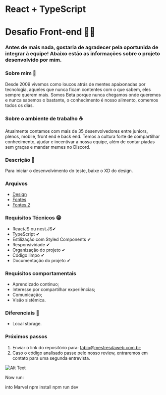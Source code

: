 # React + TypeScript

# Desafio Front-end 👩‍💻

### Antes de mais nada, gostaria de agradecer pela oportunida de integrar à equipe! Abaixo estão as informações sobre o projeto desenvolvido por mim.

### Sobre mim 🚀
Desde 2009 vivemos como loucos atrás de mentes apaixonadas por tecnologia, aqueles que nunca ficam contentes com o que sabem, eles sempre querem mais. Somos Beta porque nunca chegamos onde queremos e nunca sabemos o bastante, o conhecimento é nosso alimento, comemos todos os dias.

### Sobre o ambiente de trabalho ☕
Atualmente contamos com mais de 35 desenvolvedores entre juniors, plenos, mobile, front end e back end. Temos a cultura forte de compartilhar conhecimento, ajudar e incentivar a nossa equipe, além de contar piadas sem graças e mandar memes no Discord.

### Descrição 📰
Para iniciar o desenvolvimento do teste, baixe o XD do design.


### Arquivos
- [Design](https://drive.google.com/file/d/1-sGLbiaqb_EIskfje4uJzsxSSxLW-wbe/view?usp=sharing) 
- [Fontes](https://drive.google.com/file/d/1J0ZGvaQczX68yFLDnp9Ma0O2xmneh8Bb/view?usp=sharing)
- [Fontes 2](https://drive.google.com/file/d/1SCIvJoXnRljB_5lfAH_snHnF8ohQNuOr/view?usp=sharing)

### Requisitos Técnicos 😁
- ReactJS  ou nest.JS✔
- TypeScript ✔
- Estilização com Styled Components ✔
- Responsividade ✔
- Organização do projeto ✔
- Código limpo ✔
- Documentação do projeto ✔

### Requisitos comportamentais
- Aprendizado continuo;
- Interesse por compartilhar experiências;
- Comunicação;
- Visão sistêmica.

### Diferenciais 💖
- Local storage.

### Próximos passos
1. Enviar o link do repositório para: fabio@mestresdaweb.com.br;
2. Caso o código analisado passe pelo nosso review, entraremos em contato para uma segunda entrevista.

![Alt Text](https://tenor.com/view/ednaldo-pereira-vale-nada-clone-worthless-funny-gif-17809469.gif)

Now run:

  into Marvel
  npm install
  npm run dev